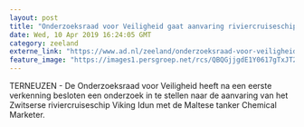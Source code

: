 ```yaml
---
layout: post
title: "Onderzoeksraad voor Veiligheid gaat aanvaring riviercruiseschip onderzoeken"
date: Wed, 10 Apr 2019 16:24:05 GMT
category: zeeland
externe_link: "https://www.ad.nl/zeeland/onderzoeksraad-voor-veiligheid-gaat-aanvaring-riviercruiseschip-onderzoeken~aec44a43/"
feature_image: "https://images1.persgroep.net/rcs/QBQGjjgdE1Y0617gTxJT2T-QWno/diocontent/144603093/_fitwidth/400/?appId=21791a8992982cd8da851550a453bd7f&quality=0.7"
---
```


TERNEUZEN - De Onderzoeksraad voor Veiligheid heeft na een eerste verkenning besloten een onderzoek in te stellen naar de aanvaring van het Zwitserse riviercruiseschip Viking Idun met de Maltese tanker Chemical Marketer.

